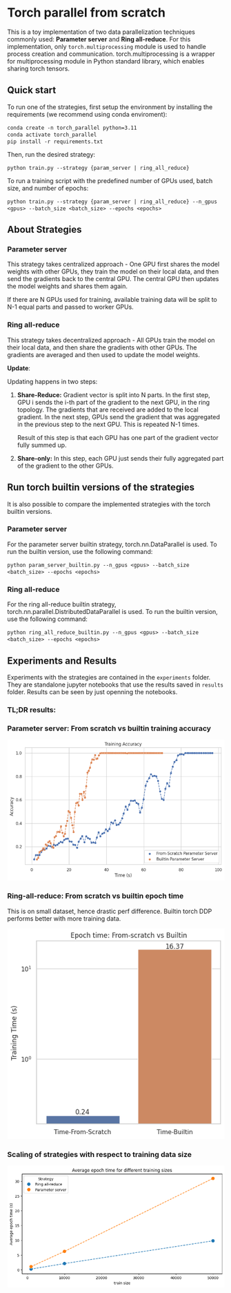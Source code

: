 # Torch parallel from scratch

This is a toy implementation of two data parallelization techniques commonly used: **Parameter server** and **Ring all-reduce**. For this implementation, only `torch.multiprocessing` module is used to handle process creation and communication. torch.multiprocessing is a wrapper for multiprocessing module in Python standard library, which enables sharing torch tensors.

## Quick start

To run one of the strategies, first setup the environment by installing the requirements (we recommend using conda enviroment):

```
conda create -n torch_parallel python=3.11
conda activate torch_parallel
pip install -r requirements.txt
```

Then, run the desired strategy:

```
python train.py --strategy {param_server | ring_all_reduce}
```

To run a training script with the predefined number of GPUs used, batch size, and number of epochs:

```
python train.py --strategy {param_server | ring_all_reduce} --n_gpus <gpus> --batch_size <batch_size> --epochs <epochs>
```

## About Strategies

### Parameter server

This strategy takes centralized approach - One GPU first shares the model weights with other GPUs, they train the model on their local data, and then send the gradients back to the central GPU. The central GPU then updates the model weights and shares them again.

If there are N GPUs used for training, available training data will be split to N-1 equal parts and passed to worker GPUs.

### Ring all-reduce

This strategy takes decentralized approach - All GPUs train the model on their local data, and then share the gradients with other GPUs. The gradients are averaged and then used to update the model weights.

**Update**:

Updating happens in two steps:

1. **Share-Reduce:** Gradient vector is split into N parts. In the first step, GPU i sends the i-th part of the gradient to the next GPU, in the ring topology. The gradients that are received are added to the local gradient.
In the next step, GPUs send the gradient that was aggregated in the previous step to the next GPU. This is repeated N-1 times.

    Result of this step is that each GPU has one part of the gradient vector fully summed up.

2. **Share-only:** In this step, each GPU just sends their fully aggregated part of the gradient to the other GPUs.



## Run torch builtin versions of the strategies

It is also possible to compare the implemented strategies with the torch builtin versions.

### Parameter server

For the parameter server builtin strategy, torch.nn.DataParallel is used. To run the builtin version, use the following command:

```
python param_server_builtin.py --n_gpus <gpus> --batch_size <batch_size> --epochs <epochs>
```

### Ring all-reduce

For the ring all-reduce builtin strategy, torch.nn.parallel.DistributedDataParallel is used. To run the builtin version, use the following command:

```
python ring_all_reduce_builtin.py --n_gpus <gpus> --batch_size <batch_size> --epochs <epochs>
```

## Experiments and Results

Experiments with the strategies are contained in the `experiments` folder. They are standalone jupyter notebooks that use the results saved in `results` folder. Results can be seen by just openning the notebooks.

### TL;DR results:


### Parameter server: From scratch vs builtin training accuracy
![Parmeter server from-scratch vs builtin](media/param_server.png "Parameter server from-scratch vs builtin")


### Ring-all-reduce: From scratch vs builtin epoch time
This is on small dataset, hence drastic perf difference. Builtin torch DDP performs better with more training data.

![Ring all-reduce from-scratch vs builtin](media/ring_all_reduce.png "Ring all-reduce from-scratch vs builtin")


### Scaling of strategies with respect to training data size

![Scaling of strategies with respect to training data size](media/scaling.png "Scaling of strategies with respect to training data size")
